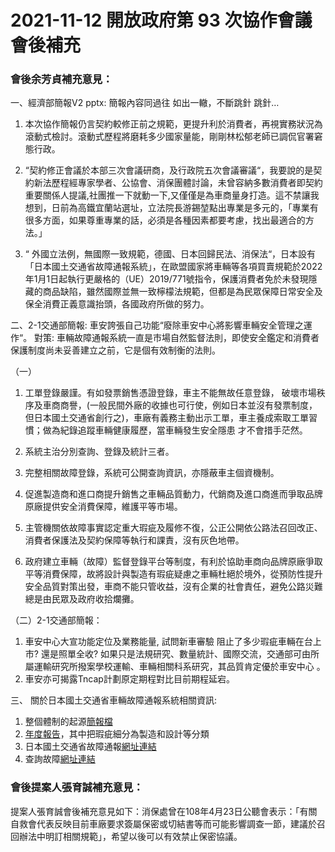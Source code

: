 # 2021-11-12 開放政府第 93 次協作會議 會後補充

### 會後余芳貞補充意見：

一、經濟部簡報V2 pptx: 簡報內容同過往 如出一轍，不斷跳針 跳針…

1. 本次協作簡報仍言契約較修正前之規範，更提升利於消費者，再視實務狀況為滾動式檢討。滾動式歷程將磨耗多少國家量能，剛剛林松郁老師已調侃官署窘態行政。

2. “契約修正會議於本部三次會議研商，及行政院五次會議審議“，我要說的是契約新法歷程經專家學者、公協會、消保團體討論，未曾容納多數消費者即契約重要關係人提議,社團推一下就動一下,又僅僅是為車商量身打造。這不禁讓我想到，日前為高鐵宜蘭站選址，立法院長游錫堃點出專業是多元的，「專業有很多方面，如果尊重專業的話，必須是各種因素都要考慮，找出最適合的方法。」
    
3. “ 外國立法例，無國際一致規範，德國、日本回歸民法、消保法“，日本設有「日本國土交通省故障通報系統」，在歐盟國家將車輛等各項買賣規範於2022年1月1日起執行更嚴格的（UE）2019/771號指令，保護消費者免於未發現隱藏的商品缺陷，雖然國際並無一致檸檬法規範，但都是為民眾保障日常安全及保全消費正義意識抬頭，各國政府所做的努力。

二、2-1交通部簡報: 車安誇張自己功能“廢除車安中心將影響車輛安全管理之運作“。 對策: 車輛故障通報系統一直是市場自然監督法則，即使安全鑑定和消費者保護制度尚未妥善建立之前，它是個有效制衡的法則。

（一）
1. 工單登錄嚴謹。有如發票銷售憑證登錄，車主不能無故任意登錄， 破壞市場秩序及車商商譽，(一般民間外廠的收據也可行使，例如日本並沒有發票制度，但日本國土交通省創行之)，車廠有義務主動出示工單，車主養成索取工單習慣；做為紀錄追蹤車輛健康履歷，當車輛發生安全隱患 才不會措手茫然。

2. 系統主治分別查詢、登錄及統計三者。
    
3. 完整相關故障登錄，系統可公開查詢資訊，亦隱蔽車主個資機制。

4. 促進製造商和進口商提升銷售之車輛品質動力，代銷商及進口商進而爭取品牌原廠提供安全消費保障，維護平等市場。

5. 主管機關依故障事實認定重大瑕疵及履修不復，公正公開依公路法召回改正、消費者保護法及契約保障等執行和課責，沒有灰色地帶。

6. 政府建立車輛（故障）監督登錄平台等制度，有利於協助車商向品牌原廠爭取平等消費保障，故將設計與製造有瑕疵疑慮之車輛杜絕於境外，從預防性提升安全品質對策出發，車商不能只管收益，沒有企業的社會責任，避免公路災難總是由民眾及政府收拾爛攤。

（二）2-1交通部簡報：

1. 車安中心大宣功能定位及業務能量, 試問新車審驗 阻止了多少瑕疵車輛在台上市? 還是照單全收? 如果只是法規研究、數量統計、國際交流，交通部可由所屬運輸研究所撥案學校運輸、車輛相關科系研究，其品質肯定優於車安中心 。
2. 車安亦可揭露Tncap計劃原定期程對比目前期程延宕。

三、
關於日本國土交通省車輛故障通報系統相關資訊:

1. 整個體制的起源[簡報檔](https://www.cao.go.jp/consumer/doc/100827_shiryou1-1.pdf) 
2. [年度報告](https://www.mlit.go.jp/jidosha/carinf/rcl/common/data/r01recallbunseki.pdf)，其中把瑕疵細分為製造和設計等分類 
3. 日本國土交通省故障通報[網址連結](https://carinf.mlit.go.jp/jidosha/carinf/cis/car.html)
4. 查詢故障[網址連結](https://carinf.mlit.go.jp/jidosha/carinf/opn/index.html)

### 會後提案人張育誠補充意見：

提案人張育誠會後補充意見如下：消保處曾在108年4月23日公聽會表示：「有關自救會代表反映目前車廠要求簽屬保密或切結書等而可能影響調查一節，建議於召回辦法中明訂相關規範」，希望以後可以有效禁止保密協議。
